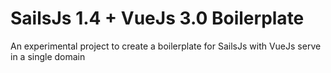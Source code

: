# SailsJs 1.4 + VueJs 3.0 Boilerplate
An experimental project to create a boilerplate for SailsJs with VueJs serve in a single domain
